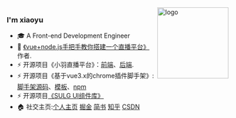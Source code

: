 <img src="https://github-readme-stats.vercel.app/api?username=sulgweb&show_icons=true" alt="logo" height="160" align="right" style="margin: 5px; margin-bottom: 20px;" />

### I'm xiaoyu

- 🎓 A Front-end Development Engineer
- 📖 [《vue+node.js手把手教你搭建一个直播平台》](https://juejin.cn/post/6868898254156333069)作者.
- ⚡ 开源项目《小羽直播平台》：[前端](https://github.com/sulgweb/mylive-web)、[后端](https://github.com/sulgweb/mylive). 
- ⚡ 开源项目《基于vue3.x的chrome插件脚手架》:[脚手架源码](https://github.com/sulgweb/sulg-plugin-cli)、[模板](https://github.com/sulgweb/sulg-plugin-template)、[npm](https://www.npmjs.com/package/sulg-plugin-cli)
- ⚡ 开源项目[《SULG UI组件库》](https://ui.sulg.top)
- 🏠 社交主页:[个人主页](https://my.sulg.top) [掘金](https://juejin.cn/user/3597257778926973) [简书](https://www.jianshu.com/u/4ab50cbafc3f) [知乎](https://www.zhihu.com/people/xiao-yu-46-25-83) [CSDN](https://blog.csdn.net/fly821760648)



<!--
**sulgweb/sulgweb** is a ✨ _special_ ✨ repository because its `README.md` (this file) appears on your GitHub profile.

Here are some ideas to get you started:

- 🔭 I’m currently working on ...
- 🌱 I’m currently learning ...
- 👯 I’m looking to collaborate on ...
- 🤔 I’m looking for help with ...
- 💬 Ask me about ...
- 📫 How to reach me: ...
- 😄 Pronouns: ...
- ⚡ Fun fact: ...
--> 
